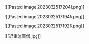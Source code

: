 
![[Pasted image 20230325172041.png]]


![[Pasted image 20230325171945.png]]

![[Pasted image 20230325171926.png]]

![[迟重瑞唐僧.jpg]]
